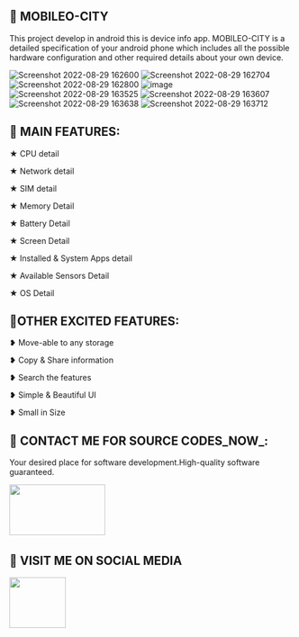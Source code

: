 
## :tada: MOBILEO-CITY
This project develop in android this is device info app.
MOBILEO-CITY is a detailed specification of your android phone which includes all the possible hardware configuration and other required details about your own device.

![Screenshot 2022-08-29 162600](https://user-images.githubusercontent.com/112378013/187191736-5349c7c3-4b72-41d0-9e57-b8dc7e66602f.png)
![Screenshot 2022-08-29 162704](https://user-images.githubusercontent.com/112378013/187191836-72dd52a1-46fa-41c4-835e-92dc815f454d.png)
![Screenshot 2022-08-29 162800](https://user-images.githubusercontent.com/112378013/187192006-e6d48048-c252-4bcc-9cec-4afcd56b6197.png)
![image](https://user-images.githubusercontent.com/112378013/187193590-bd286052-4709-4414-bfea-b9f5af3b3007.png)
![Screenshot 2022-08-29 163525](https://user-images.githubusercontent.com/112378013/187193803-18aac666-cbf9-4b05-b7b5-9ed859568b57.png)
![Screenshot 2022-08-29 163607](https://user-images.githubusercontent.com/112378013/187193833-4a02511f-7c8e-4f1e-97a3-ba1fce615fe8.png)
![Screenshot 2022-08-29 163638](https://user-images.githubusercontent.com/112378013/187193862-7d49c460-deb5-4161-8d51-2bd0ae7d2a0f.png)
![Screenshot 2022-08-29 163712](https://user-images.githubusercontent.com/112378013/187193889-582dca59-677d-4d58-b1d6-22aa8e8cc2bb.png)

## :tada: MAIN FEATURES:

★ CPU detail

★ Network detail

★ SIM detail

★ Memory Detail

★ Battery Detail

★ Screen Detail

★ Installed & System Apps detail

★ Available Sensors Detail

★ OS Detail

## :tada:OTHER EXCITED FEATURES:

❥ Move-able to any storage

❥ Copy & Share information

❥ Search the features

❥ Simple & Beautiful UI

❥ Small in Size

## :tada: CONTACT ME FOR SOURCE CODES_NOW_:

Your desired place for software development.High-quality software guaranteed.

<a href="https://wa.link/1f2deb"><img src="https://logos-world.net/wp-content/uploads/2020/05/WhatsApp-Symbol.png" width="170" height="90" /></a>&nbsp;&nbsp;&nbsp;&nbsp;&nbsp;


## :tada: VISIT ME ON SOCIAL MEDIA

<a href="https://www.facebook.com/profile.php?id=100093770020415&mibextid=ZbWKwL"><img src="https://static-00.iconduck.com/assets.00/facebook-icon-512x512-seb542ju.png" width="100" height="90" /></a>&nbsp;&nbsp;&nbsp;&nbsp;&nbsp;
